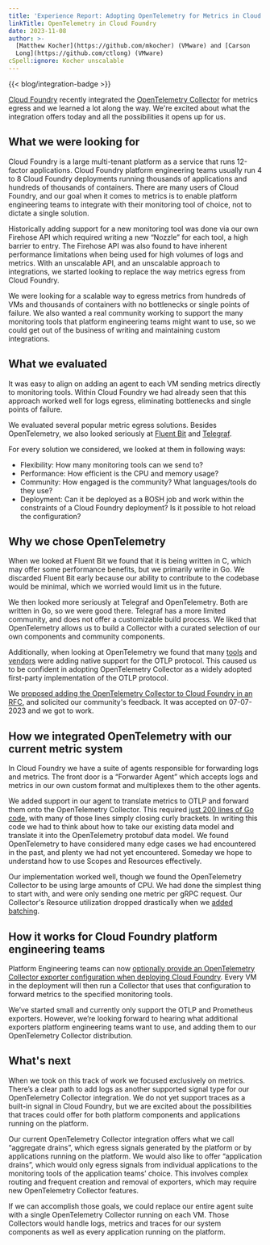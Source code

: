 ```yaml
---
title: 'Experience Report: Adopting OpenTelemetry for Metrics in Cloud Foundry'
linkTitle: OpenTelemetry in Cloud Foundry
date: 2023-11-08
author: >-
  [Matthew Kocher](https://github.com/mkocher) (VMware) and [Carson
  Long](https://github.com/ctlong) (VMware)
cSpell:ignore: Kocher unscalable
---
```


{{< blog/integration-badge >}}

[Cloud Foundry](https://www.cloudfoundry.org/) recently integrated the
[OpenTelemetry Collector](/docs/collector/) for metrics egress and we learned a lot along the way.
We're excited about what the integration offers today and all the possibilities
it opens up for us.

## What we were looking for

Cloud Foundry is a large multi-tenant platform as a service that runs 12-factor
applications. Cloud Foundry platform engineering teams usually run 4 to 8 Cloud
Foundry deployments running thousands of applications and hundreds of thousands
of containers. There are many users of Cloud Foundry, and our goal when it comes
to metrics is to enable platform engineering teams to integrate with their
monitoring tool of choice, not to dictate a single solution.

Historically adding support for a new monitoring tool was done via our own
Firehose API which required writing a new “Nozzle” for each tool, a high barrier
to entry. The Firehose API was also found to have inherent performance
limitations when being used for high volumes of logs and metrics. With an
unscalable API, and an unscalable approach to integrations, we started looking
to replace the way metrics egress from Cloud Foundry.

We were looking for a scalable way to egress metrics from hundreds of VMs and
thousands of containers with no bottlenecks or single points of failure. We also
wanted a real community working to support the many monitoring tools that
platform engineering teams might want to use, so we could get out of the
business of writing and maintaining custom integrations.

## What we evaluated

It was easy to align on adding an agent to each VM sending metrics directly to
monitoring tools. Within Cloud Foundry we had already seen that this approach
worked well for logs egress, eliminating bottlenecks and single points of
failure.

We evaluated several popular metric egress solutions. Besides OpenTelemetry, we
also looked seriously at [Fluent Bit](https://fluentbit.io/) and
[Telegraf](https://www.influxdata.com/time-series-platform/telegraf/).

For every solution we considered, we looked at them in following ways:

- Flexibility: How many monitoring tools can we send to?
- Performance: How efficient is the CPU and memory usage?
- Community: How engaged is the community? What languages/tools do they use?
- Deployment: Can it be deployed as a BOSH job and work within the constraints
  of a Cloud Foundry deployment? Is it possible to hot reload the configuration?

## Why we chose OpenTelemetry

When we looked at Fluent Bit we found that it is being written in C, which may
offer some performance benefits, but we primarily write in Go. We discarded
Fluent Bit early because our ability to contribute to the codebase would be
minimal, which we worried would limit us in the future.

We then looked more seriously at Telegraf and OpenTelemetry. Both are written in
Go, so we were good there. Telegraf has a more limited community, and does not
offer a customizable build process. We liked that OpenTelemetry allows us to
build a Collector with a curated selection of our own components and community
components.

Additionally, when looking at OpenTelemetry we found that many [tools](/ecosystem/integrations/) and [vendors](/ecosystem/vendors/)
were adding native support for the OTLP protocol. This caused us to be confident
in adopting OpenTelemetry Collector as a widely adopted first-party
implementation of the OTLP protocol.

We
[proposed adding the OpenTelemetry Collector to Cloud Foundry in an RFC](https://github.com/cloudfoundry/community/blob/0365df129e52ae7b784957a5569b16b7e133f97e/toc/rfc/rfc-0018-aggregate-metric-egress-with-opentelemetry-collector.md),
and solicited our community's feedback. It was accepted on 07-07-2023 and we got
to work.

## How we integrated OpenTelemetry with our current metric system

In Cloud Foundry we have a suite of agents responsible for forwarding logs and
metrics. The front door is a “Forwarder Agent” which accepts logs and metrics in
our own custom format and multiplexes them to the other agents.

We added support in our agent to translate metrics to OTLP and forward them onto
the OpenTelemetry Collector. This required
[just 200 lines of Go code](https://github.com/cloudfoundry/loggregator-agent-release/blob/1fd275fe85d6190bac73dc1195007cc8726c1871/src/pkg/otelcolclient/otelcolclient.go#L108-L153),
with many of those lines simply closing curly brackets. In writing this code we
had to think about how to take our existing data model and translate it into the
OpenTelemetry protobuf data model. We found OpenTelemetry to have considered
many edge cases we had encountered in the past, and plenty we had not yet
encountered. Someday we hope to understand how to use Scopes and Resources
effectively.

Our implementation worked well, though we found the OpenTelemetry Collector to
be using large amounts of CPU. We had done the simplest thing to start with, and
were only sending one metric per gRPC request. Our Collector's Resource
utilization dropped drastically when we
[added batching](https://github.com/cloudfoundry/loggregator-agent-release/pull/396).

## How it works for Cloud Foundry platform engineering teams

Platform Engineering teams can now
[optionally provide an OpenTelemetry Collector exporter configuration when deploying Cloud Foundry](https://github.com/cloudfoundry/cf-deployment/blob/fcde539a81a6b091a25d06992e16bb2fb641a329/operations/experimental/add-otel-collector.yml).
Every VM in the deployment will then run a Collector that uses that
configuration to forward metrics to the specified monitoring tools.

We’ve started small and currently only support the OTLP and Prometheus
exporters. However, we’re looking forward to hearing what additional exporters
platform engineering teams want to use, and adding them to our OpenTelemetry
Collector distribution.

## What's next

When we took on this track of work we focused exclusively on metrics. There’s a
clear path to add logs as another supported signal type for our OpenTelemetry
Collector integration. We do not yet support traces as a built-in signal in
Cloud Foundry, but we are excited about the possibilities that traces could
offer for both platform components and applications running on the platform.

Our current OpenTelemetry Collector integration offers what we call “aggregate
drains”, which egress signals generated by the platform or by applications
running on the platform. We would also like to offer “application drains”, which
would only egress signals from individual applications to the monitoring tools
of the application teams’ choice. This involves complex routing and frequent
creation and removal of exporters, which may require new OpenTelemetry Collector
features.

If we can accomplish those goals, we could replace our entire agent suite with a
single OpenTelemetry Collector running on each VM. Those Collectors would handle
logs, metrics and traces for our system components as well as every application
running on the platform.
